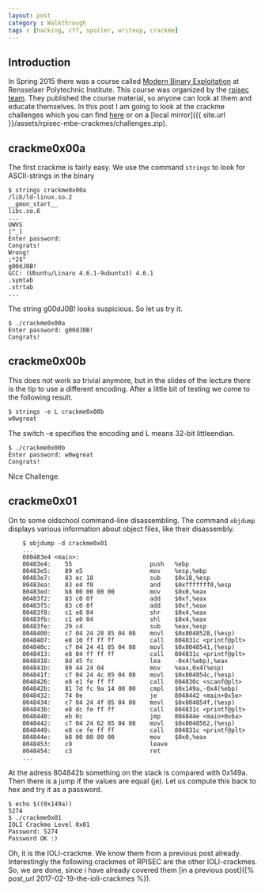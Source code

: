 ```yaml
---
layout: post
category : Walkthrough
tags : [hacking, ctf, spoiler, writeup, crackme]
---
```


## Introduction
In Spring 2015 there was a course called [Modern Binary Exploitation](http://security.cs.rpi.edu/courses/binexp-spring2015/) at Rensselaer
Polytechnic Institute. This course was organized by the [rpisec team](https://rpis.ec/).
They published the course material, so anyone can look at them and
educate themselves.
In this post I am going to look at the crackme challenges which you
can find
[here](http://security.cs.rpi.edu/courses/binexp-spring2015/lectures/2/challenges.zip)
or on a [local mirror]({{ site.url }}/assets/rpisec-mbe-crackmes/challenges.zip).

## crackme0x00a
The first crackme is fairly easy. We use the command ``strings`` to
look for ASCII-strings in the binary

    $ strings crackme0x00a 
    /lib/ld-linux.so.2
    __gmon_start__
    libc.so.6
    ...
    UWVS
    [^_]
    Enter password: 
    Congrats!
    Wrong!
    ;*2$"
    g00dJ0B!
    GCC: (Ubuntu/Linaro 4.6.1-9ubuntu3) 4.6.1
    .symtab
    .strtab
    ...

The string g00dJ0B! looks suspicious. So let us try it.

    $ ./crackme0x00a 
    Enter password: g00dJ0B!
    Congrats!

## crackme0x00b
This does not work so trivial anymore, but in the slides of the
lecture there is the tip to use a different encoding. After a little
bit of testing we come to the following result.

    $ strings -e L crackme0x00b 
    w0wgreat

The switch -e specifies the encoding and L means 32-bit littleendian.

    $ ./crackme0x00b 
    Enter password: w0wgreat
    Congrats!

Nice Challenge.

## crackme0x01
On to some oldschool command-line disassembling. The command ``objdump``
displays various information about object files, like their
disassembly.

		$ objdump -d crackme0x01
		...
		080483e4 <main>:
		80483e4:	55                   	push   %ebp
		80483e5:	89 e5                	mov    %esp,%ebp
		80483e7:	83 ec 18             	sub    $0x18,%esp
		80483ea:	83 e4 f0             	and    $0xfffffff0,%esp
		80483ed:	b8 00 00 00 00       	mov    $0x0,%eax
		80483f2:	83 c0 0f             	add    $0xf,%eax
		80483f5:	83 c0 0f             	add    $0xf,%eax
		80483f8:	c1 e8 04             	shr    $0x4,%eax
		80483fb:	c1 e0 04             	shl    $0x4,%eax
		80483fe:	29 c4                	sub    %eax,%esp
		8048400:	c7 04 24 28 85 04 08 	movl   $0x8048528,(%esp)
		8048407:	e8 10 ff ff ff       	call   804831c <printf@plt>
		804840c:	c7 04 24 41 85 04 08 	movl   $0x8048541,(%esp)
		8048413:	e8 04 ff ff ff       	call   804831c <printf@plt>
		8048418:	8d 45 fc             	lea    -0x4(%ebp),%eax
		804841b:	89 44 24 04          	mov    %eax,0x4(%esp)
		804841f:	c7 04 24 4c 85 04 08 	movl   $0x804854c,(%esp)
		8048426:	e8 e1 fe ff ff       	call   804830c <scanf@plt>
		804842b:	81 7d fc 9a 14 00 00 	cmpl   $0x149a,-0x4(%ebp)
		8048432:	74 0e                	je     8048442 <main+0x5e>
		8048434:	c7 04 24 4f 85 04 08 	movl   $0x804854f,(%esp)
		804843b:	e8 dc fe ff ff       	call   804831c <printf@plt>
		8048440:	eb 0c                	jmp    804844e <main+0x6a>
		8048442:	c7 04 24 62 85 04 08 	movl   $0x8048562,(%esp)
		8048449:	e8 ce fe ff ff       	call   804831c <printf@plt>
		804844e:	b8 00 00 00 00       	mov    $0x0,%eax
		8048453:	c9                   	leave  
		8048454:	c3                   	ret
		...

At the adress 804842b something on the stack is compared with 0x149a. Then
there is a jump if the values are equal (je). Let us compute this back
to hex and try it as a password.

    $ echo $((0x149a))
    5274
    $ ./crackme0x01 
    IOLI Crackme Level 0x01
    Password: 5274
    Password OK :)

Oh, it is the IOLI-crackme. We know them from a previous post already.
Interestingly the following crackmes of RPISEC are the other
IOLI-crackmes. So, we are done, since i have already covered them [in a
previous post]({% post_url 2017-02-19-the-ioli-crackmes %}).
